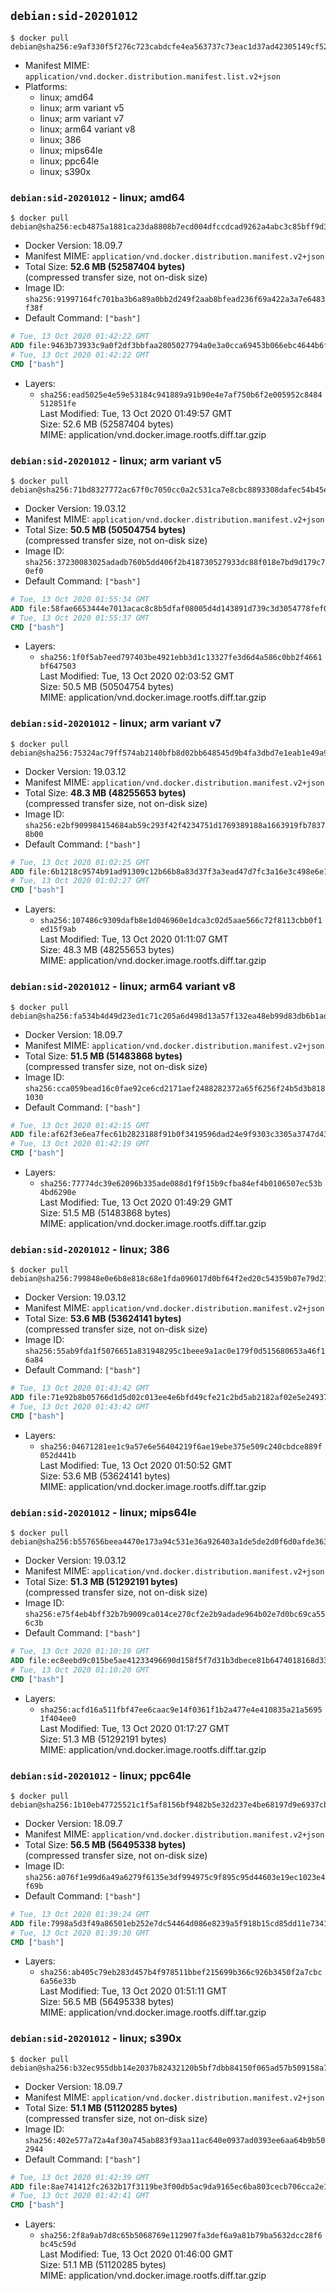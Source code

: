 ## `debian:sid-20201012`

```console
$ docker pull debian@sha256:e9af330f5f276c723cabdcfe4ea563737c73eac1d37ad42305149cf527259bd3
```

-	Manifest MIME: `application/vnd.docker.distribution.manifest.list.v2+json`
-	Platforms:
	-	linux; amd64
	-	linux; arm variant v5
	-	linux; arm variant v7
	-	linux; arm64 variant v8
	-	linux; 386
	-	linux; mips64le
	-	linux; ppc64le
	-	linux; s390x

### `debian:sid-20201012` - linux; amd64

```console
$ docker pull debian@sha256:ecb4875a1881ca23da8808b7ecd004dfccdcad9262a4abc3c85bff9d3675099f
```

-	Docker Version: 18.09.7
-	Manifest MIME: `application/vnd.docker.distribution.manifest.v2+json`
-	Total Size: **52.6 MB (52587404 bytes)**  
	(compressed transfer size, not on-disk size)
-	Image ID: `sha256:91997164fc701ba3b6a89a0bb2d249f2aab8bfead236f69a422a3a7e6483f38f`
-	Default Command: `["bash"]`

```dockerfile
# Tue, 13 Oct 2020 01:42:22 GMT
ADD file:9463b73933c9a0f2df3bbfaa2805027794a0e3a0cca69453b066ebc4644b6f06 in / 
# Tue, 13 Oct 2020 01:42:22 GMT
CMD ["bash"]
```

-	Layers:
	-	`sha256:ead5025e4e59e53184c941889a91b90e4e7af750b6f2e005952c8484512851fe`  
		Last Modified: Tue, 13 Oct 2020 01:49:57 GMT  
		Size: 52.6 MB (52587404 bytes)  
		MIME: application/vnd.docker.image.rootfs.diff.tar.gzip

### `debian:sid-20201012` - linux; arm variant v5

```console
$ docker pull debian@sha256:71bd8327772ac67f0c7050cc0a2c531ca7e8cbc8893308dafec54b45e2b34352
```

-	Docker Version: 19.03.12
-	Manifest MIME: `application/vnd.docker.distribution.manifest.v2+json`
-	Total Size: **50.5 MB (50504754 bytes)**  
	(compressed transfer size, not on-disk size)
-	Image ID: `sha256:37230083025adadb760b5dd406f2b418730527933dc88f018e7bd9d179c70ef0`
-	Default Command: `["bash"]`

```dockerfile
# Tue, 13 Oct 2020 01:55:34 GMT
ADD file:58fae6653444e7013acac8c8b5dfaf08005d4d143891d739c3d3054778fef031 in / 
# Tue, 13 Oct 2020 01:55:37 GMT
CMD ["bash"]
```

-	Layers:
	-	`sha256:1f0f5ab7eed797403be4921ebb3d1c13327fe3d6d4a586c0bb2f4661bf647503`  
		Last Modified: Tue, 13 Oct 2020 02:03:52 GMT  
		Size: 50.5 MB (50504754 bytes)  
		MIME: application/vnd.docker.image.rootfs.diff.tar.gzip

### `debian:sid-20201012` - linux; arm variant v7

```console
$ docker pull debian@sha256:75324ac79ff574ab2140bfb8d02bb648545d9b4fa3dbd7e1eab1e49a908113a8
```

-	Docker Version: 19.03.12
-	Manifest MIME: `application/vnd.docker.distribution.manifest.v2+json`
-	Total Size: **48.3 MB (48255653 bytes)**  
	(compressed transfer size, not on-disk size)
-	Image ID: `sha256:e2bf909984154684ab59c293f42f4234751d1769389188a1663919fb78378b00`
-	Default Command: `["bash"]`

```dockerfile
# Tue, 13 Oct 2020 01:02:25 GMT
ADD file:6b1218c9574b91ad91309c12b66b8a83d37f3a3ead47d7fc3a16e3c498e6e102 in / 
# Tue, 13 Oct 2020 01:02:27 GMT
CMD ["bash"]
```

-	Layers:
	-	`sha256:107486c9309dafb8e1d046960e1dca3c02d5aae566c72f8113cbb0f1ed15f9ab`  
		Last Modified: Tue, 13 Oct 2020 01:11:07 GMT  
		Size: 48.3 MB (48255653 bytes)  
		MIME: application/vnd.docker.image.rootfs.diff.tar.gzip

### `debian:sid-20201012` - linux; arm64 variant v8

```console
$ docker pull debian@sha256:fa534b4d49d23ed1c71c205a6d498d13a57f132ea48eb99d83db6b1ad4067d61
```

-	Docker Version: 18.09.7
-	Manifest MIME: `application/vnd.docker.distribution.manifest.v2+json`
-	Total Size: **51.5 MB (51483868 bytes)**  
	(compressed transfer size, not on-disk size)
-	Image ID: `sha256:cca059bead16c0fae92ce6cd2171aef2488282372a65f6256f24b5d3b8181030`
-	Default Command: `["bash"]`

```dockerfile
# Tue, 13 Oct 2020 01:42:15 GMT
ADD file:af62f3e6ea7fec61b2823188f91b0f3419596dad24e9f9303c3305a3747d4350 in / 
# Tue, 13 Oct 2020 01:42:19 GMT
CMD ["bash"]
```

-	Layers:
	-	`sha256:77774dc39e62096b335ade088d1f9f15b9cfba84ef4b0106507ec53b4bd6290e`  
		Last Modified: Tue, 13 Oct 2020 01:49:29 GMT  
		Size: 51.5 MB (51483868 bytes)  
		MIME: application/vnd.docker.image.rootfs.diff.tar.gzip

### `debian:sid-20201012` - linux; 386

```console
$ docker pull debian@sha256:799848e0e6b8e818c68e1fda096017d0bf64f2ed20c54359b07e79d21e70c0fd
```

-	Docker Version: 19.03.12
-	Manifest MIME: `application/vnd.docker.distribution.manifest.v2+json`
-	Total Size: **53.6 MB (53624141 bytes)**  
	(compressed transfer size, not on-disk size)
-	Image ID: `sha256:55ab9fda1f5076651a831948295c1beee9a1ac0e179f0d515680653a46f16a84`
-	Default Command: `["bash"]`

```dockerfile
# Tue, 13 Oct 2020 01:43:42 GMT
ADD file:71e92b8b05766d1d5d02c013ee4e6bfd49cfe21c2bd5ab2182af02e5e2493796 in / 
# Tue, 13 Oct 2020 01:43:42 GMT
CMD ["bash"]
```

-	Layers:
	-	`sha256:04671281ee1c9a57e6e56404219f6ae19ebe375e509c240cbdce889f052d441b`  
		Last Modified: Tue, 13 Oct 2020 01:50:52 GMT  
		Size: 53.6 MB (53624141 bytes)  
		MIME: application/vnd.docker.image.rootfs.diff.tar.gzip

### `debian:sid-20201012` - linux; mips64le

```console
$ docker pull debian@sha256:b557656beea4470e173a94c531e36a926403a1de5de2d0f6d0afde36319af039
```

-	Docker Version: 19.03.12
-	Manifest MIME: `application/vnd.docker.distribution.manifest.v2+json`
-	Total Size: **51.3 MB (51292191 bytes)**  
	(compressed transfer size, not on-disk size)
-	Image ID: `sha256:e75f4eb4bff32b7b9009ca014ce270cf2e2b9adade964b02e7d0bc69ca556c3b`
-	Default Command: `["bash"]`

```dockerfile
# Tue, 13 Oct 2020 01:10:19 GMT
ADD file:ec8eebd9c015be5ae41233496690d158f5f7d31b3dbece81b6474018168d339d in / 
# Tue, 13 Oct 2020 01:10:20 GMT
CMD ["bash"]
```

-	Layers:
	-	`sha256:acfd16a511fbf47ee6caac9e14f0361f1b2a477e4e410835a21a56951f404ee0`  
		Last Modified: Tue, 13 Oct 2020 01:17:27 GMT  
		Size: 51.3 MB (51292191 bytes)  
		MIME: application/vnd.docker.image.rootfs.diff.tar.gzip

### `debian:sid-20201012` - linux; ppc64le

```console
$ docker pull debian@sha256:1b10eb47725521c1f5af8156bf9482b5e32d237e4be68197d9e6937cbac2d677
```

-	Docker Version: 18.09.7
-	Manifest MIME: `application/vnd.docker.distribution.manifest.v2+json`
-	Total Size: **56.5 MB (56495338 bytes)**  
	(compressed transfer size, not on-disk size)
-	Image ID: `sha256:a076f1e99d6a49a6279f6135e3df994975c9f895c95d44603e19ec1023e4f69b`
-	Default Command: `["bash"]`

```dockerfile
# Tue, 13 Oct 2020 01:39:24 GMT
ADD file:7998a5d3f49a86501eb252e7dc54464d086e8239a5f918b15cd85dd11e7341bb in / 
# Tue, 13 Oct 2020 01:39:30 GMT
CMD ["bash"]
```

-	Layers:
	-	`sha256:ab405c79eb283d457b4f978511bbef215699b366c926b3450f2a7cbc6a56e33b`  
		Last Modified: Tue, 13 Oct 2020 01:51:11 GMT  
		Size: 56.5 MB (56495338 bytes)  
		MIME: application/vnd.docker.image.rootfs.diff.tar.gzip

### `debian:sid-20201012` - linux; s390x

```console
$ docker pull debian@sha256:b32ec955dbb14e2037b82432120b5bf7dbb84150f065ad57b509158a713d5576
```

-	Docker Version: 18.09.7
-	Manifest MIME: `application/vnd.docker.distribution.manifest.v2+json`
-	Total Size: **51.1 MB (51120285 bytes)**  
	(compressed transfer size, not on-disk size)
-	Image ID: `sha256:402e577a72a4af30a745ab883f93aa11ac640e0937ad0393ee6aa64b9b502944`
-	Default Command: `["bash"]`

```dockerfile
# Tue, 13 Oct 2020 01:42:39 GMT
ADD file:8ae741412fc2632b17f3119be3f00db5ac9da9165ec6ba803cecb706cca2e10a in / 
# Tue, 13 Oct 2020 01:42:41 GMT
CMD ["bash"]
```

-	Layers:
	-	`sha256:2f8a9ab7d8c65b5068769e112907fa3def6a9a81b79ba5632dcc28f6bc45c59d`  
		Last Modified: Tue, 13 Oct 2020 01:46:00 GMT  
		Size: 51.1 MB (51120285 bytes)  
		MIME: application/vnd.docker.image.rootfs.diff.tar.gzip
